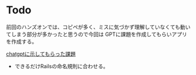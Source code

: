 # Todo
前回のハンズオンでは、コピペが多く、ミスに気づかず理解していなくても動いてしまう部分が多かったと思うので今回は
GPTに課題を作成してもらいアプリを作成する。

<a href=https://chat.openai.com/share/fa9c0b75-aa72-4c02-bcbf-c21a81f75888>chatgptに示してもらった課題</a>

- できるだけRailsの命名規則に合わせる。


